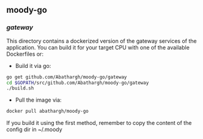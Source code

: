 ## **moody-go**
### *gateway*

This directory contains a dockerized version of the gateway services of the application. You can build it for your 
target CPU with one of the available Dockerfiles or:
- Build it via go:
```bash
go get github.com/Abathargh/moody-go/gateway
cd $GOPATH/src/github.com/Abathargh/moody-go/gateway
./build.sh
```

- Pull the image via:
```bash
docker pull abathargh/moody-go
```

If you build it using the first method, remember to copy the content of the config dir in ~/.moody